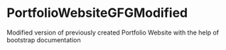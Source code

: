 # PortfolioWebsiteGFGModified
Modified version of previously created Portfolio Website with the help of bootstrap documentation
